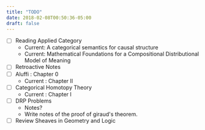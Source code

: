 ```yaml
---
title: "TODO"
date: 2018-02-08T00:50:36-05:00
draft: false
---
```


- [ ] Reading Applied Category
    - Current: A categorical semantics for causal structure
    - Current: Mathematical Foundations for a Compositional Distributional Model of Meaning
- [ ] Retroactive Notes
- [ ] Aluffi : Chapter 0
    - Current : Chapter II
- [ ] Categorical Homotopy Theory
    - Current : Chapter I
- [ ] DRP Problems
    - Notes?
    - Write notes of the proof of giraud's theorem.
- [ ] Review Sheaves in Geometry and Logic
